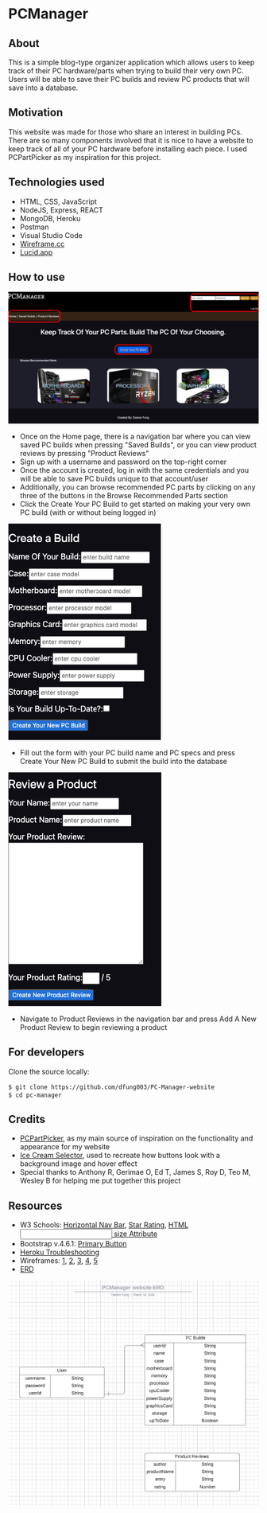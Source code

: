 # PCManager

## About
This is a simple blog-type organizer application which allows users to keep track of 
their PC hardware/parts when trying to build their very own PC. Users will be able to
save their PC builds and review PC products that will save into a database.

## Motivation
This website was made for those who share an interest in building PCs. There are so
many components involved that it is nice to have a website to keep track of all of
your PC hardware before installing each piece. I used PCPartPicker as my inspiration
for this project.

## Technologies used
* HTML, CSS, JavaScript
* NodeJS, Express, REACT
* MongoDB, Heroku
* Postman
* Visual Studio Code
* [Wireframe.cc](https://wireframe.cc/)
* [Lucid.app](https://lucid.app/)

## How to use
![Alt text](public/assets/pc_manager_website.png "Title")
* Once on the Home page, there is a navigation bar where you can view saved PC builds when pressing "Saved Builds", or you can view product reviews by pressing "Product Reviews"
* Sign up with a username and password on the top-right corner
* Once the account is created, log in with the same credentials and you will be able to save PC builds unique to that account/user
* Additionally, you can browse recommended PC parts by clicking on any three of the buttons in the Browse Recommended Parts section
* Click the Create Your PC Build to get started on making your very own PC build (with or without being logged in)

![Alt text](public/assets/create_build.png "Title")

* Fill out the form with your PC build name and PC specs and press Create Your New PC Build to submit the build into the database

![Alt text](public/assets/create_review.png "Title")

* Navigate to Product Reviews in the navigation bar and press Add A New Product Review to begin reviewing a product

## For developers
Clone the source locally:
```
$ git clone https://github.com/dfung003/PC-Manager-website
$ cd pc-manager
```

## Credits
* [PCPartPicker](https://pcpartpicker.com), as my main source of inspiration on 
the functionality and appearance for my website
* [Ice Cream Selector](https://seir-ice-creams.herokuapp.com/), used to recreate how
buttons look with a background image and hover effect
* Special thanks to Anthony R, Gerimae O, Ed T, James S, Roy D, Teo M, Wesley B for helping me put together this project

## Resources
* W3 Schools: [Horizontal Nav Bar](https://www.w3schools.com/css/css_navbar_horizontal.asp),
[Star Rating](https://www.w3schools.com/howto/howto_css_star_rating.asp), 
[HTML <input> size Attribute](https://www.w3schools.com/tags/att_input_size.asp)
* Bootstrap v.4.6.1: [Primary Button](https://getbootstrap.com/docs/4.6/components/buttons/)
* [Heroku Troubleshooting](https://wajeeh-ahsan.medium.com/heroku-missing-required-flag-a-bfc7ba0a00f5)
* Wireframes: [1](https://wireframe.cc/aAeVu6), [2](https://wireframe.cc/nf3aPd), [3](https://wireframe.cc/cnuG3U), [4](https://wireframe.cc/UalGw2), [5](https://wireframe.cc/XOU0jQ)
* [ERD](https://lucid.app/lucidchart/133ec2d8-f96a-4839-9b45-a2300c256998/edit?invitationId=inv_e7e70fa6-1a1e-471c-a738-53b6a01db45a)

![Alt text](public/assets/erd_pc.png "Title")